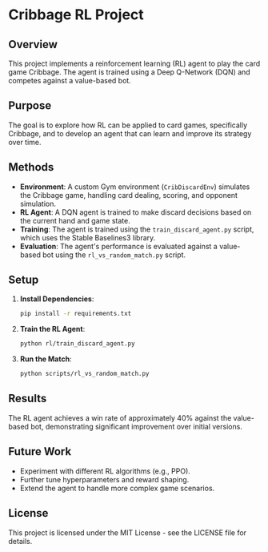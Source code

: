 # Cribbage RL Project

## Overview
This project implements a reinforcement learning (RL) agent to play the card game Cribbage. The agent is trained using a Deep Q-Network (DQN) and competes against a value-based bot.

## Purpose
The goal is to explore how RL can be applied to card games, specifically Cribbage, and to develop an agent that can learn and improve its strategy over time.

## Methods
- **Environment**: A custom Gym environment (`CribDiscardEnv`) simulates the Cribbage game, handling card dealing, scoring, and opponent simulation.
- **RL Agent**: A DQN agent is trained to make discard decisions based on the current hand and game state.
- **Training**: The agent is trained using the `train_discard_agent.py` script, which uses the Stable Baselines3 library.
- **Evaluation**: The agent's performance is evaluated against a value-based bot using the `rl_vs_random_match.py` script.

## Setup
1. **Install Dependencies**:
   ```bash
   pip install -r requirements.txt
   ```

2. **Train the RL Agent**:
   ```bash
   python rl/train_discard_agent.py
   ```

3. **Run the Match**:
   ```bash
   python scripts/rl_vs_random_match.py
   ```

## Results
The RL agent achieves a win rate of approximately 40% against the value-based bot, demonstrating significant improvement over initial versions.

## Future Work
- Experiment with different RL algorithms (e.g., PPO).
- Further tune hyperparameters and reward shaping.
- Extend the agent to handle more complex game scenarios.

## License
This project is licensed under the MIT License - see the LICENSE file for details. 